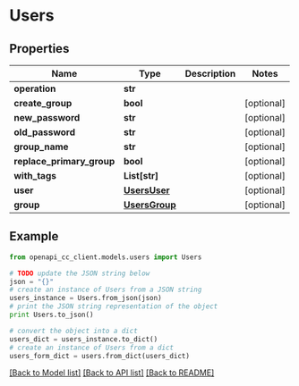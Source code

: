 # Users


## Properties
Name | Type | Description | Notes
------------ | ------------- | ------------- | -------------
**operation** | **str** |  | 
**create_group** | **bool** |  | [optional] 
**new_password** | **str** |  | [optional] 
**old_password** | **str** |  | [optional] 
**group_name** | **str** |  | [optional] 
**replace_primary_group** | **bool** |  | [optional] 
**with_tags** | **List[str]** |  | [optional] 
**user** | [**UsersUser**](UsersUser.md) |  | [optional] 
**group** | [**UsersGroup**](UsersGroup.md) |  | [optional] 

## Example

```python
from openapi_cc_client.models.users import Users

# TODO update the JSON string below
json = "{}"
# create an instance of Users from a JSON string
users_instance = Users.from_json(json)
# print the JSON string representation of the object
print Users.to_json()

# convert the object into a dict
users_dict = users_instance.to_dict()
# create an instance of Users from a dict
users_form_dict = users.from_dict(users_dict)
```
[[Back to Model list]](../README.md#documentation-for-models) [[Back to API list]](../README.md#documentation-for-api-endpoints) [[Back to README]](../README.md)


